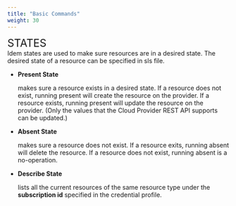```yaml
---
title: "Basic Commands"
weight: 30
---
```


<SPAN STYLE="font-size:18.0pt">STATES</SPAN><br>
Idem states are used to make sure resources are in a desired state. The desired state of a resource can be specified in sls file. 

 <ul>
<li><p><b>Present State</b></p> 
    makes sure a resource exists in a desired state. If a resource does not exist, running present will create the resource on the provider. If a resource exists, running present will update the resource on the provider. (Only the values that the Cloud Provider REST API supports can be updated.)</li>
<li><p><b>Absent State</b></p>
    makes sure a resource does not exist. If a resource exits, running absent will delete the resource. If a resource does not exist, running absent is a no-operation.</li>
<li><p><b>Describe State</b></p>
    lists all the current resources of the same resource type under the <b>subscription id</b> specified in the credential profile.</li>
 </ul>


